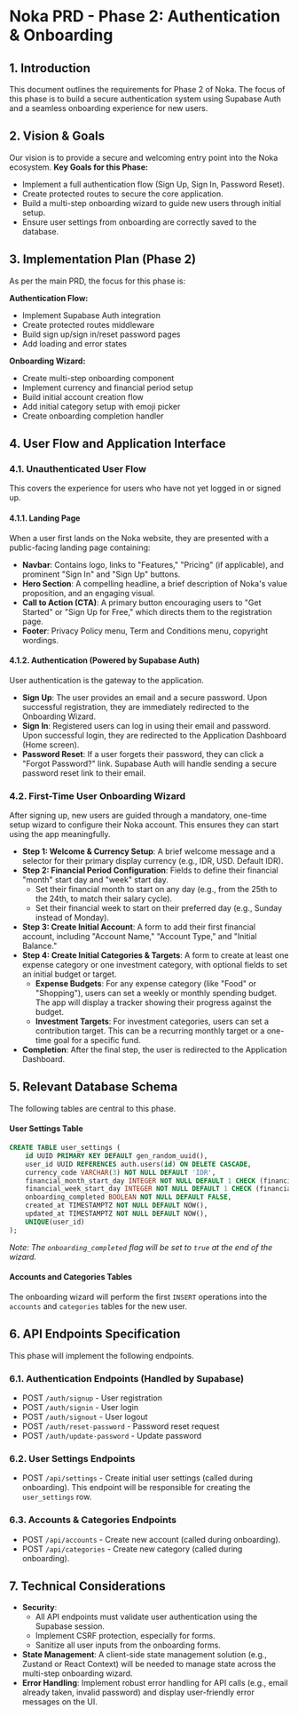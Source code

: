 # Noka PRD - Phase 2: Authentication & Onboarding

## 1. Introduction
This document outlines the requirements for Phase 2 of Noka. The focus of this phase is to build a secure authentication system using Supabase Auth and a seamless onboarding experience for new users.

## 2. Vision & Goals
Our vision is to provide a secure and welcoming entry point into the Noka ecosystem.
**Key Goals for this Phase:**
- Implement a full authentication flow (Sign Up, Sign In, Password Reset).
- Create protected routes to secure the core application.
- Build a multi-step onboarding wizard to guide new users through initial setup.
- Ensure user settings from onboarding are correctly saved to the database.

## 3. Implementation Plan (Phase 2)
As per the main PRD, the focus for this phase is:

**Authentication Flow:**
- Implement Supabase Auth integration
- Create protected routes middleware
- Build sign up/sign in/reset password pages
- Add loading and error states

**Onboarding Wizard:**
- Create multi-step onboarding component
- Implement currency and financial period setup
- Build initial account creation flow
- Add initial category setup with emoji picker
- Create onboarding completion handler

## 4. User Flow and Application Interface

### 4.1. Unauthenticated User Flow
This covers the experience for users who have not yet logged in or signed up.

#### 4.1.1. Landing Page
When a user first lands on the Noka website, they are presented with a public-facing landing page containing:
- **Navbar**: Contains logo, links to "Features," "Pricing" (if applicable), and prominent "Sign In" and "Sign Up" buttons.
- **Hero Section**: A compelling headline, a brief description of Noka's value proposition, and an engaging visual.
- **Call to Action (CTA)**: A primary button encouraging users to "Get Started" or "Sign Up for Free," which directs them to the registration page.
- **Footer**: Privacy Policy menu, Term and Conditions menu, copyright wordings.

#### 4.1.2. Authentication (Powered by Supabase Auth)
User authentication is the gateway to the application.
- **Sign Up**: The user provides an email and a secure password. Upon successful registration, they are immediately redirected to the Onboarding Wizard.
- **Sign In**: Registered users can log in using their email and password. Upon successful login, they are redirected to the Application Dashboard (Home screen).
- **Password Reset**: If a user forgets their password, they can click a "Forgot Password?" link. Supabase Auth will handle sending a secure password reset link to their email.

### 4.2. First-Time User Onboarding Wizard
After signing up, new users are guided through a mandatory, one-time setup wizard to configure their Noka account. This ensures they can start using the app meaningfully.

- **Step 1: Welcome & Currency Setup**: A brief welcome message and a selector for their primary display currency (e.g., IDR, USD. Default IDR).
- **Step 2: Financial Period Configuration**: Fields to define their financial "month" start day and "week" start day.
  - Set their financial month to start on any day (e.g., from the 25th to the 24th, to match their salary cycle).
  - Set their financial week to start on their preferred day (e.g., Sunday instead of Monday).
- **Step 3: Create Initial Account**: A form to add their first financial account, including "Account Name," "Account Type," and "Initial Balance."
- **Step 4: Create Initial Categories & Targets**: A form to create at least one expense category or one investment category, with optional fields to set an initial budget or target.
  - **Expense Budgets**: For any expense category (like "Food" or "Shopping"), users can set a weekly or monthly spending budget. The app will display a tracker showing their progress against the budget.
  - **Investment Targets**: For investment categories, users can set a contribution target. This can be a recurring monthly target or a one-time goal for a specific fund.
- **Completion**: After the final step, the user is redirected to the Application Dashboard.

## 5. Relevant Database Schema
The following tables are central to this phase.

#### User Settings Table
```sql
CREATE TABLE user_settings (
    id UUID PRIMARY KEY DEFAULT gen_random_uuid(),
    user_id UUID REFERENCES auth.users(id) ON DELETE CASCADE,
    currency_code VARCHAR(3) NOT NULL DEFAULT 'IDR',
    financial_month_start_day INTEGER NOT NULL DEFAULT 1 CHECK (financial_month_start_day >= 1 AND financial_month_start_day <= 31),
    financial_week_start_day INTEGER NOT NULL DEFAULT 1 CHECK (financial_week_start_day >= 0 AND financial_week_start_day <= 6), -- 0 = Sunday, 6 = Saturday
    onboarding_completed BOOLEAN NOT NULL DEFAULT FALSE,
    created_at TIMESTAMPTZ NOT NULL DEFAULT NOW(),
    updated_at TIMESTAMPTZ NOT NULL DEFAULT NOW(),
    UNIQUE(user_id)
);
```
*Note: The `onboarding_completed` flag will be set to `true` at the end of the wizard.*

#### Accounts and Categories Tables
The onboarding wizard will perform the first `INSERT` operations into the `accounts` and `categories` tables for the new user.

## 6. API Endpoints Specification
This phase will implement the following endpoints.

### 6.1. Authentication Endpoints (Handled by Supabase)
- POST `/auth/signup` - User registration
- POST `/auth/signin` - User login
- POST `/auth/signout` - User logout
- POST `/auth/reset-password` - Password reset request
- POST `/auth/update-password` - Update password

### 6.2. User Settings Endpoints
- POST `/api/settings` - Create initial user settings (called during onboarding). This endpoint will be responsible for creating the `user_settings` row.

### 6.3. Accounts & Categories Endpoints
- POST `/api/accounts` - Create new account (called during onboarding).
- POST `/api/categories` - Create new category (called during onboarding).

## 7. Technical Considerations
- **Security**: 
    - All API endpoints must validate user authentication using the Supabase session.
    - Implement CSRF protection, especially for forms.
    - Sanitize all user inputs from the onboarding forms.
- **State Management**: A client-side state management solution (e.g., Zustand or React Context) will be needed to manage state across the multi-step onboarding wizard.
- **Error Handling**: Implement robust error handling for API calls (e.g., email already taken, invalid password) and display user-friendly error messages on the UI. 